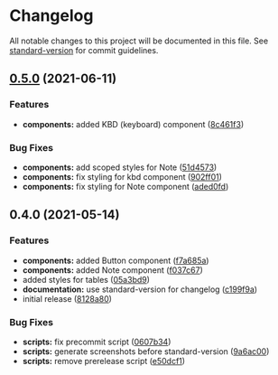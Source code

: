 # Changelog

All notable changes to this project will be documented in this file. See [standard-version](https://github.com/conventional-changelog/standard-version) for commit guidelines.

## [0.5.0](https://github.com/nico-bachner/slidev-theme-geist/compare/v0.4.0...v0.5.0) (2021-06-11)

### Features

- **components:** added KBD (keyboard) component ([8c461f3](https://github.com/nico-bachner/slidev-theme-geist/commit/8c461f35923fac8a6142040a8af36acfac798aa2))

### Bug Fixes

- **components:** add scoped styles for Note ([51d4573](https://github.com/nico-bachner/slidev-theme-geist/commit/51d457376a92a9a07c7ced6a735d73f3870e15a0))
- **components:** fix styling for kbd component ([902ff01](https://github.com/nico-bachner/slidev-theme-geist/commit/902ff01814fc37128b8ba27f6bc649815a6476f6))
- **components:** fix styling for Note component ([aded0fd](https://github.com/nico-bachner/slidev-theme-geist/commit/aded0fd0d50f288553b0e1df77ff1aff45e215f2))

## 0.4.0 (2021-05-14)

### Features

- **components:** added Button component ([f7a685a](https://github.com/nico-bachner/slidev-theme-geist/commit/f7a685aef369ba0560cef1aa6f98bb64622a5392))
- **components:** added Note component ([f037c67](https://github.com/nico-bachner/slidev-theme-geist/commit/f037c67284ff748a0184c181e397825ff28180ca))
- added styles for tables ([05a3bd9](https://github.com/nico-bachner/slidev-theme-geist/commit/05a3bd995508c6cced64e2f6a9dd2ca7bfb2dbd7))
- **documentation:** use standard-version for changelog ([c199f9a](https://github.com/nico-bachner/slidev-theme-geist/commit/c199f9a7531ffade6ae4dd27dff4a7fe5e765ab6))
- initial release ([8128a80](https://github.com/nico-bachner/slidev-theme-geist/commit/8128a807d0d453580e0a605da48adc085654dffe))

### Bug Fixes

- **scripts:** fix precommit script ([0607b34](https://github.com/nico-bachner/slidev-theme-geist/commit/0607b3442442f1d3794739353ef64f4a05e9cc05))
- **scripts:** generate screenshots before standard-version ([9a6ac00](https://github.com/nico-bachner/slidev-theme-geist/commit/9a6ac00e0c09917bc8e57b673e4dbabfb88ad66a))
- **scripts:** remove prerelease script ([e50dcf1](https://github.com/nico-bachner/slidev-theme-geist/commit/e50dcf1264f2e1f70b24060adbaf5b9e972a4d21))
